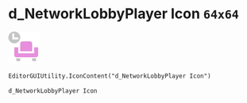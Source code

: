 # d_NetworkLobbyPlayer Icon `64x64`
<img src="/img/d_NetworkLobbyPlayer%20Icon.png" width=64 height=64>

``` CSharp
EditorGUIUtility.IconContent("d_NetworkLobbyPlayer Icon")
```
```
d_NetworkLobbyPlayer Icon
```
